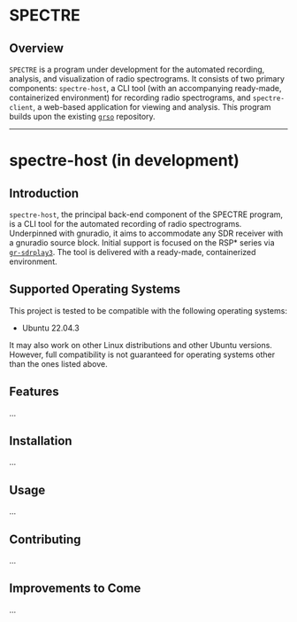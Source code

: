 # SPECTRE

## Overview
```SPECTRE``` is a program under development for the automated recording, analysis, and visualization of radio spectrograms. It consists of two primary components: ```spectre-host```, a CLI tool (with an accompanying ready-made, containerized environment) for recording radio spectrograms, and ```spectre-client```, a web-based application for viewing and analysis. This program builds upon the existing [```grso```](https://github.com/jcfitzpatrick12/grso) repository.

---

# spectre-host (in development)

## Introduction
```spectre-host```, the principal back-end component of the SPECTRE program, is a CLI tool for the automated recording of radio spectrograms. Underpinned with gnuradio, it aims to accommodate any SDR receiver with a gnuradio source block. Initial support is focused on the RSP* series via [```gr-sdrplay3```](https://github.com/fventuri/gr-sdrplay3). The tool is delivered with a ready-made, containerized environment.

## Supported Operating Systems
This project is tested to be compatible with the following operating systems:

- Ubuntu 22.04.3

It may also work on other Linux distributions and other Ubuntu versions. However, full compatibility is not guaranteed for operating systems other than the ones listed above.

## Features
...

## Installation
...

## Usage
...

## Contributing
...

## Improvements to Come
...



